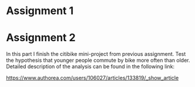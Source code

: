 # Assignment 1

# Assignment 2

In this part I finish the citibike mini-project from previous assignment. Test the hypothesis that younger people commute by bike more often than older. Detailed description of the analysis can be found in the following link:

https://www.authorea.com/users/106027/articles/133819/_show_article

